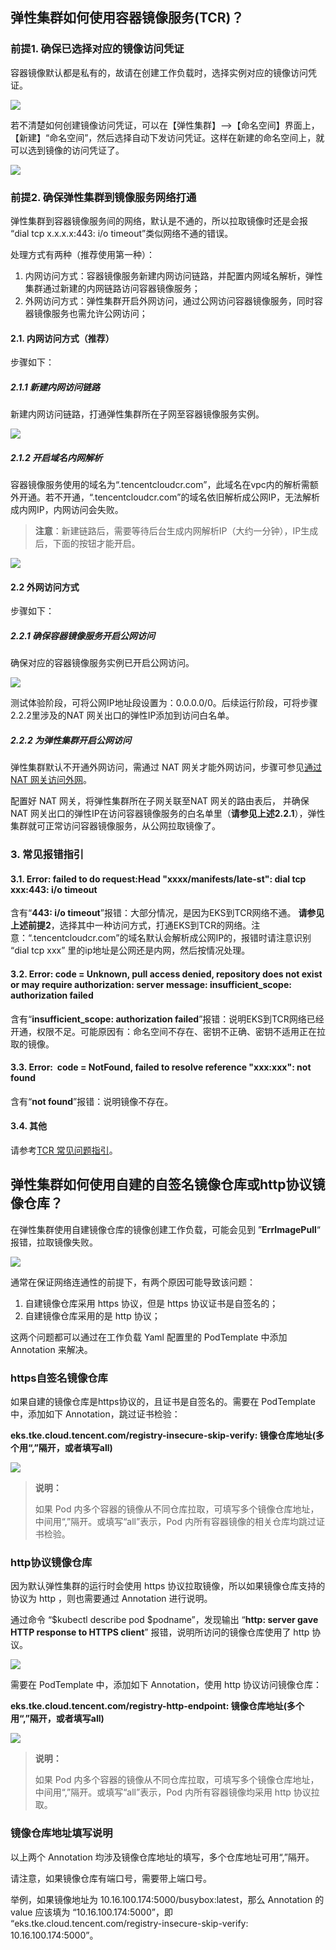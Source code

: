 ## 弹性集群如何使用容器镜像服务(TCR)？
### 前提1. 确保已选择对应的镜像访问凭证
容器镜像默认都是私有的，故请在创建工作负载时，选择实例对应的镜像访问凭证。

![](https://main.qcloudimg.com/raw/bb53c701afb9f86351b7d00c7176e081.png)

若不清楚如何创建镜像访问凭证，可以在【弹性集群】-->【命名空间】界面上，【新建】“命名空间”，然后选择自动下发访问凭证。这样在新建的命名空间上，就可以选到镜像的访问凭证了。

![](https://main.qcloudimg.com/raw/435feca4a391af10781ae22046fba887.png)

### 前提2. 确保弹性集群到镜像服务网络打通
弹性集群到容器镜像服务间的网络，默认是不通的，所以拉取镜像时还是会报 “dial tcp x.x.x.x:443: i/o timeout”类似网络不通的错误。

处理方式有两种（推荐使用第一种）：

1. 内网访问方式：容器镜像服务新建内网访问链路，并配置内网域名解析，弹性集群通过新建的内网链路访问容器镜像服务；
2. 外网访问方式：弹性集群开启外网访问，通过公网访问容器镜像服务，同时容器镜像服务也需允许公网访问；

#### 2.1. 内网访问方式（推荐）
步骤如下：
##### 2.1.1 新建内网访问链路
新建内网访问链路，打通弹性集群所在子网至容器镜像服务实例。

![](https://main.qcloudimg.com/raw/34ad65fe337b47f18a1cb97b000f0257.png)

##### 2.1.2 开启域名内网解析
容器镜像服务使用的域名为“<tcr-name>.tencentcloudcr.com”，此域名在vpc内的解析需额外开通。若不开通，“<tcr-name>.tencentcloudcr.com”的域名依旧解析成公网IP，无法解析成内网IP，内网访问会失败。

>**注意**：新建链路后，需要等待后台生成内网解析IP（大约一分钟），IP生成后，下面的按钮才能开启。

![](https://main.qcloudimg.com/raw/f20fb1ef5ff40b3e1e717ddc027afeef.png)

#### 2.2 外网访问方式
步骤如下：
##### 2.2.1 确保容器镜像服务开启公网访问
确保对应的容器镜像服务实例已开启公网访问。

![](https://main.qcloudimg.com/raw/b54946da58af5db83b7087b8b83905e1.png)

测试体验阶段，可将公网IP地址段设置为：0.0.0.0/0。后续运行阶段，可将步骤2.2.2里涉及的NAT 网关出口的弹性IP添加到访问白名单。
##### 2.2.2 为弹性集群开启公网访问
弹性集群默认不开通外网访问，需通过 NAT 网关才能外网访问，步骤可参见[通过 NAT 网关访问外网](https://cloud.tencent.com/document/product/457/48710)。

配置好 NAT 网关，将弹性集群所在子网关联至NAT 网关的路由表后， 并确保 NAT 网关出口的弹性IP在访问容器镜像服务的白名单里（**请参见上述2.2.1**），弹性集群就可正常访问容器镜像服务，从公网拉取镜像了。

### 3. 常见报错指引
#### 3.1. Error: failed to do request:Head "xxxx/manifests/late-st": dial tcp xxx:443: i/o timeout

含有“**443: i/o timeout**”报错：大部分情况，是因为EKS到TCR网络不通。
**请参见上述前提2**，选择其中一种访问方式，打通EKS到TCR的网络。注意：“<tcr-name>.tencentcloudcr.com”的域名默认会解析成公网IP的，报错时请注意识别 “dial tcp xxx” 里的ip地址是公网还是内网，然后按情况处理。

#### 3.2. Error: code = Unknown, pull access denied, repository does not exist or may require authorization: server message: insufficient_scope: authorization failed

含有“**insufficient_scope: authorization failed**”报错：说明EKS到TCR网络已经开通，权限不足。可能原因有：命名空间不存在、密钥不正确、密钥不适用正在拉取的镜像。

#### 3.3. Error:  code = NotFound, failed to resolve reference "xxx:xxx":  not found

含有“**not found**”报错：说明镜像不存在。

#### 3.4. 其他
请参考[TCR 常见问题指引](https://cloud.tencent.com/document/product/1141/39292)。



## 弹性集群如何使用自建的自签名镜像仓库或http协议镜像仓库？
在弹性集群使用自建镜像仓库的镜像创建工作负载，可能会见到 ”**ErrImagePull**“ 报错，拉取镜像失败。

![](https://main.qcloudimg.com/raw/08d85768db0f556ab05a231a2e9205b6.png)

通常在保证网络连通性的前提下，有两个原因可能导致该问题：

1. 自建镜像仓库采用 https 协议，但是 https 协议证书是自签名的；
2. 自建镜像仓库采用的是 http 协议；

这两个问题都可以通过在工作负载 Yaml 配置里的 PodTemplate 中添加 Annotation 来解决。

### https自签名镜像仓库
如果自建的镜像仓库是https协议的，且证书是自签名的。需要在 PodTemplate 中，添加如下 Annotation，跳过证书检验：

**eks.tke.cloud.tencent.com/registry-insecure-skip-verify: 镜像仓库地址(多个用“,”隔开，或者填写all)**

![](https://main.qcloudimg.com/raw/7291dff6d8be0271c133530b4be49eb2.png)

>**说明：**
>
>如果 Pod 内多个容器的镜像从不同仓库拉取，可填写多个镜像仓库地址，中间用“,”隔开。或填写“all”表示，Pod 内所有容器镜像的相关仓库均跳过证书检验。

### http协议镜像仓库
因为默认弹性集群的运行时会使用 https 协议拉取镜像，所以如果镜像仓库支持的协议为 http ，则也需要通过 Annotation 进行说明。

通过命令 “$kubectl describe pod $podname”，发现输出 “**http: server gave HTTP response to HTTPS client**” 报错，说明所访问的镜像仓库使用了 http 协议。

![](https://main.qcloudimg.com/raw/903d96070e1db400a382342940faa227.png)

需要在 PodTemplate 中，添加如下 Annotation，使用 http 协议访问镜像仓库：

**eks.tke.cloud.tencent.com/registry-http-endpoint: 镜像仓库地址(多个用“,”隔开，或者填写all)**

![](https://main.qcloudimg.com/raw/25b198f03ae26ad1ac8d3be86361655c.png)

>**说明：**
>
>如果 Pod 内多个容器的镜像从不同仓库拉取，可填写多个镜像仓库地址，中间用“,”隔开。或填写“all”表示，Pod 内所有容器镜像均采用 http 协议拉取。

### 镜像仓库地址填写说明
以上两个 Annotation 均涉及镜像仓库地址的填写，多个仓库地址可用“,”隔开。

请注意，如果镜像仓库有端口号，需要带上端口号。

举例，如果镜像地址为 10.16.100.174:5000/busybox:latest，那么 Annotation 的 value 应该填为 “10.16.100.174:5000”，即 “eks.tke.cloud.tencent.com/registry-insecure-skip-verify: 10.16.100.174:5000”。
